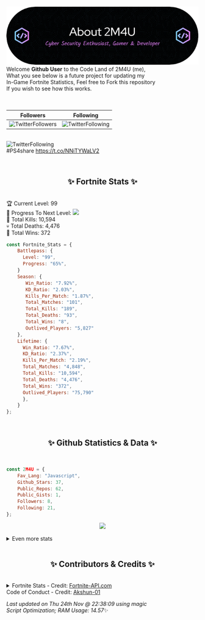 
  ![Header](./src/github-banner.png)
  <br>
  Welcome **Github User** to the Code Land of 2M4U (me),<br>
  What you see below is a future project for updating my<br>
  In-Game Fortnite Statistics, Feel free to Fork this repository<br>
  If you wish to see how this works.
  <br><br>
  <br>
  
  | Followers  | Following |
  | ---------- |:---------:|
  | ![TwitterFollowers](https://img.shields.io/badge/Twitter%20Followers-78-blue)  | ![TwitterFollowing](https://img.shields.io/badge/Twitter%20Following-235-blue)  |


  <br>![TwitterFollowing](https://img.shields.io/badge/Latest%20Tweet--blue)<br>
  #PS4share https://t.co/NNiTYWaLV2
   
  <br><h2 align="center"> ✨ Fortnite Stats ✨</h2><br>
  🏆 Current Level: 99<br>
  🎉 Progress To Next Level: ![](https://geps.dev/progress/65)<br>
  🎯 Total Kills: 10,594<br>
  💀 Total Deaths: 4,476<br>
  👑 Total Wins: 372<br>

```js
const Fortnite_Stats = {
    Battlepass: {
      Level: "99",
      Progress: "65%",    
    }
    Season: { 
       Win_Ratio: "7.92%",
       KD_Ratio: "2.03%",
       Kills_Per_Match: "1.87%",
       Total_Matches: "101",
       Total_Kills: "189",
       Total_Deaths: "93",
       Total_Wins: "8",
       Outlived_Players: "5,827"
    },
    Lifetime: {
      Win_Ratio: "7.67%",
      KD_Ratio: "2.37%",
      Kills_Per_Match: "2.19%",
      Total_Matches: "4,848",
      Total_Kills: "10,594",
      Total_Deaths: "4,476",
      Total_Wins: "372",
      Outlived_Players: "75,790"
      },
    }
}; 
```


<br><h2 align="center"> ✨ Github Statistics & Data ✨</h2><br>

```js
const 2M4U = {
    Fav_Lang: "Javascript",
    Github_Stars: 37,
    Public_Repos: 62,
    Public_Gists: 1,
    Followers: 8,
    Following: 21,
}; 
```

<p align="center">
<img src="https://github-readme-streak-stats.herokuapp.com/?user=2M4U&theme=tokyonight">
</p>
<details>
  <summary>
      Even more stats
  </summary>
  <p align="center">
    <img src="https://github-profile-trophy.vercel.app/?username=2M4U&theme=dracula">
    <img src="https://github-readme-stats.vercel.app/api?username=2M4U&theme=tokyonight&count_private=true&show_icons=true&include_all_commits=true">
  </p>
</details>
<br><h2 align="center"> ✨ Contributors & Credits ✨</h2><br>
<details>
  <summary>
      Fortnite Stats - Credit: <a href="https://fortnite-api.com/?utm_source=github.com/2M4U/2M4U">Fortnite-API.com</a><br>
      Code of Conduct - Credit: <a href="https://github.com/Akshun-01">Akshun-01</a>
  </summary>
</details>

<!-- Last updated on Thu Nov 24 2022 22:38:09 GMT+0000 (Coordinated Universal Time) ;-;-->
<i>Last updated on  Thu 24th Nov @ 22:38:09 using magic<br>
Script Optimization; RAM Usage: 14.57</i>✨